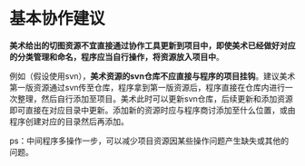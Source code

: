 # 基本协作建议

**美术给出的切图资源不宜直接通过协作工具更新到项目中，即使美术已经做好对应的分类管理和命名，程序应当自行操作，将资源放入项目中**。

例如（假设使用svn），**美术资源的svn仓库不应直接与程序的项目挂钩**。建议美术第一版资源通过svn传至仓库，程序拿到第一版资源后，程序直接在仓库内进行一次整理，然后自行添加至项目。美术此时可以更新svn仓库，后续更新和添加资源即可直接在对应目录中更新。添加新的资源时应与程序商讨添加至什么位置，或由程序创建对应的目录然后再添加。

ps：中间程序多操作一步，可以减少项目资源因某些操作问题产生缺失或其他的问题。

